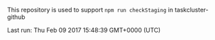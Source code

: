 This repository is used to support `npm run checkStaging` in taskcluster-github

Last run: Thu Feb 09 2017 15:48:39 GMT+0000 (UTC)